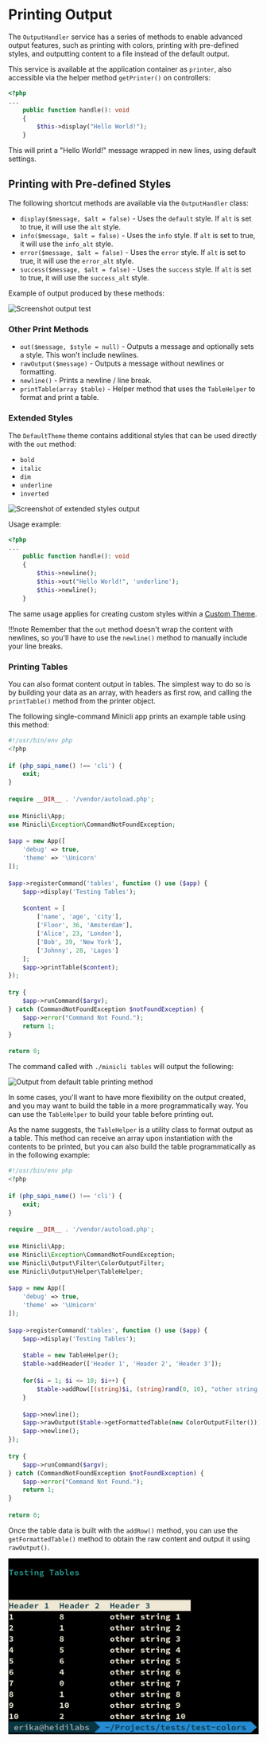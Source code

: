 # Printing Output

The `OutputHandler` service has a series of methods to enable advanced output features, such as printing with colors, printing with pre-defined styles, and outputting content to a file instead of the default output.

This service is available at the application container as `printer`, also accessible via the helper method `getPrinter()` on controllers:


```php
<?php
...
    public function handle(): void
    {       
        $this->display("Hello World!");
    }
```


This will print a "Hello World!" message wrapped in new lines, using default settings. 

## Printing with Pre-defined Styles

The following shortcut methods are available via the `OutputHandler` class:

- `display($message, $alt = false)` - Uses the `default` style. If `alt` is set to true, it will use the `alt` style.
- `info($message, $alt = false)` - Uses the `info` style. If `alt` is set to true, it will use the `info_alt` style.
- `error($message, $alt = false)` - Uses the `error` style. If `alt` is set to true, it will use the `error_alt` style.
- `success($message, $alt = false)` - Uses the `success` style. If `alt` is set to true, it will use the `success_alt` style.

Example of output produced by these methods:

![Screenshot output test](../images/output_styles.png)

### Other Print Methods

- `out($message, $style = null)` - Outputs a message and optionally sets a style. This won't include newlines.
- `rawOutput($message)` - Outputs a message without newlines or formatting.
- `newline()` - Prints a newline / line break.
- `printTable(array $table)` - Helper method that uses the `TableHelper` to format and print a table.

### Extended Styles

The `DefaultTheme` theme contains additional styles that can be used directly with the `out` method:

- `bold`
- `italic`
- `dim`
- `underline`
- `inverted`

![Screenshot of extended styles output](../images/screenshot_extended_styles.png)

Usage example:

```php
<?php
...
    public function handle(): void
    {   
        $this->newline();    
        $this->out("Hello World!", 'underline');
        $this->newline(); 
    }
```

The same usage applies for creating custom styles within a [Custom Theme](/07-themes/).

!!!note
    Remember that the `out` method doesn't wrap the content with newlines, so you'll have to use the `newline()` method to manually include your line breaks.

### Printing Tables

You can also format content output in tables. The simplest way to do so is by building your data as an array, with headers as first row, and calling the `printTable()` method from the printer object.

The following single-command Minicli app prints an example table using this method:

```php
#!/usr/bin/env php
<?php

if (php_sapi_name() !== 'cli') {
    exit;
}

require __DIR__ . '/vendor/autoload.php';

use Minicli\App;
use Minicli\Exception\CommandNotFoundException;

$app = new App([
    'debug' => true,
    'theme' => '\Unicorn'
]);

$app->registerCommand('tables', function () use ($app) {
    $app->display('Testing Tables');

    $content = [
        ['name', 'age', 'city'],
        ['Floor', 36, 'Amsterdam'],
        ['Alice', 23, 'London'],
        ['Bob', 39, 'New York'],
        ['Johnny', 28, 'Lagos']
    ];
    $app->printTable($content);
});

try {
    $app->runCommand($argv);
} catch (CommandNotFoundException $notFoundException) {
    $app->error("Command Not Found.");
    return 1;
}

return 0;
```

The command called with `./minicli tables` will output the following:

![Output from default table printing method](/images/demo-table01.png)

In some cases, you'll want to have more flexibility on the output created, and you may want to build the table in a more programmatically way. You can use the `TableHelper` to build your table before printing out.

As the name suggests, the `TableHelper` is a utility class to format output as a table. This method can receive an array upon instantiation with the contents to be printed, but you can also build the table programmatically as in the following example:

```php
#!/usr/bin/env php
<?php

if (php_sapi_name() !== 'cli') {
    exit;
}

require __DIR__ . '/vendor/autoload.php';

use Minicli\App;
use Minicli\Exception\CommandNotFoundException;
use Minicli\Output\Filter\ColorOutputFilter;
use Minicli\Output\Helper\TableHelper;

$app = new App([
    'debug' => true,
    'theme' => '\Unicorn'
]);

$app->registerCommand('tables', function () use ($app) {
    $app->display('Testing Tables');

    $table = new TableHelper();
    $table->addHeader(['Header 1', 'Header 2', 'Header 3']);

    for($i = 1; $i <= 10; $i++) {
        $table->addRow([(string)$i, (string)rand(0, 10), "other string $i"]);
    }

    $app->newline();
    $app->rawOutput($table->getFormattedTable(new ColorOutputFilter()));
    $app->newline();
});

try {
    $app->runCommand($argv);
} catch (CommandNotFoundException $notFoundException) {
    $app->error("Command Not Found.");
    return 1;
}

return 0;
```
Once the table data is built with the `addRow()` method, you can use the `getFormattedTable()` method to obtain the raw content and output it using `rawOutput()`.

![Output from default table printing method](../images/demo-table02.png)
